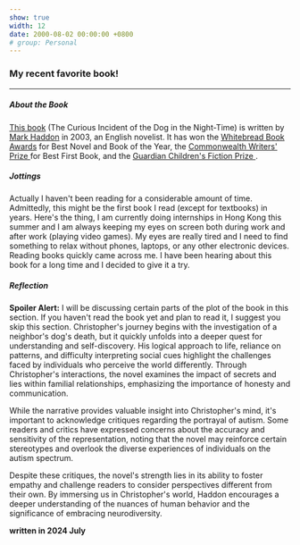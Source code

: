 ```yaml
---
show: true
width: 12
date: 2000-08-02 00:00:00 +0800
# group: Personal
---
```


<div class="p-4">
  <h3>My recent favorite book!</h3>
  <hr />

  <!-- About the Book ---------------------------------------------------->
  <h5>About the Book</h5>
  <p>
    <a href="https://en.wikipedia.org/wiki/The_Curious_Incident_of_the_Dog_in_the_Night-Time">This book</a> (The Curious Incident of the Dog in the Night-Time) is written by
    <a href="https://en.wikipedia.org/wiki/Mark_Haddon">Mark Haddon</a> in 2003,
    an English novelist. It has won the
    <a href="https://en.wikipedia.org/wiki/Whitbread_Book_Awards">Whitebread Book Awards</a>
    for Best Novel and Book of the Year, the
    <a href="https://en.wikipedia.org/wiki/Commonwealth_Foundation_prizes#Commonwealth_Writers'_Prize">
      Commonwealth Writers' Prize
    </a>
    for Best First Book, and the
    <a href="https://en.wikipedia.org/wiki/Guardian_Children%27s_Fiction_Prize">
      Guardian Children's Fiction Prize
    </a>.
  </p>

  <!-- Jottings --------------------------------------------------------->
  <h5>Jottings</h5>
  <p>
    Actually I haven't been reading for a considerable amount of time. Admittedly,
    this might be the first book I read (except for textbooks) in years.
    Here's the thing, I am currently doing internships in Hong Kong this summer
    and I am always keeping my eyes on screen both during work and after work (playing
    video games). My eyes are really tired and I need to find something to relax
    without phones, laptops, or any other electronic devices. Reading books quickly
    came across me. I have been hearing about this book for a long time and I decided
    to give it a try.
  </p>

  <!-- Reflection -------------------------------------------------------->
  <h5>Reflection</h5>
  <p>
    <strong>Spoiler Alert:</strong>
    I will be discussing certain parts of the plot of the book in this section.
    If you haven't read the book yet and plan to read it, I suggest you skip this
    section. Christopher's journey begins with the investigation of a neighbor's dog's death, but it quickly unfolds into a deeper quest for understanding and self-discovery. His logical approach to life, reliance on patterns, and difficulty interpreting social cues highlight the challenges faced by individuals who perceive the world differently. Through Christopher's interactions, the novel examines the impact of secrets and lies within familial relationships, emphasizing the importance of honesty and communication.​
  </p>

  <p>
    While the narrative provides valuable insight into Christopher's mind, it's important to acknowledge critiques regarding the portrayal of autism. Some readers and critics have expressed concerns about the accuracy and sensitivity of the representation, noting that the novel may reinforce certain stereotypes and overlook the diverse experiences of individuals on the autism spectrum. ​
  </p>
  
  <p>
    Despite these critiques, the novel's strength lies in its ability to foster empathy and challenge readers to consider perspectives different from their own. By immersing us in Christopher's world, Haddon encourages a deeper understanding of the nuances of human behavior and the significance of embracing neurodiversity.​
  </p>

  <p>
    <strong>written in 2024 July</strong>
  </p>
</div>
